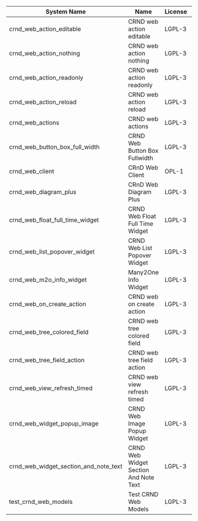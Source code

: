 | System Name | Name | License | Version | Summary | Price |
|---|---|---|---|---|---|
| crnd_web_action_editable | CRND web action editable | LGPL-3 | 13.0.0.2.0 |  |  |
| crnd_web_action_nothing | CRND web action nothing | LGPL-3 | 13.0.0.1.0 |  |  |
| crnd_web_action_readonly | CRND web action readonly | LGPL-3 | 13.0.0.2.0 |  |  |
| crnd_web_action_reload | CRND web action reload | LGPL-3 | 13.0.0.2.0 |  |  |
| crnd_web_actions | CRND web actions | LGPL-3 | 13.0.0.1.0 |  |  |
| crnd_web_button_box_full_width | CRND Web Button Box Fullwidth | LGPL-3 | 13.0.0.1.1 | Button_box at the top of the form |  |
| crnd_web_client | CRnD Web Client | OPL-1 | 13.0.1.2.0 | Web Client Extention |  |
| crnd_web_diagram_plus | CRnD Web Diagram Plus | LGPL-3 | 13.0.0.8.0 | Odoo Web Diagram view by CRnD. |  |
| crnd_web_float_full_time_widget | CRND Web Float Full Time Widget | LGPL-3 | 13.0.0.2.0 | Float Time Duration Widget |  |
| crnd_web_list_popover_widget | CRND Web List Popover Widget | LGPL-3 | 13.0.0.5.1 | Tooltips message for text fields on tree view. |  |
| crnd_web_m2o_info_widget | Many2One Info Widget | LGPL-3 | 13.0.0.6.0 | Many2One Info Widget |  |
| crnd_web_on_create_action | CRND web on create action | LGPL-3 | 13.0.0.1.0 | Make it possible to use wizards to create records |  |
| crnd_web_tree_colored_field | CRND web tree colored field | LGPL-3 | 13.0.0.3.0 |  |  |
| crnd_web_tree_field_action | CRND web tree field action | LGPL-3 | 13.0.0.4.0 |  |  |
| crnd_web_view_refresh_timed | CRND web view refresh timed | LGPL-3 | 13.0.0.2.0 |  |  |
| crnd_web_widget_popup_image | CRND Web Image Popup Widget | LGPL-3 | 13.0.0.2.0 | Popup images from the binary fields |  |
| crnd_web_widget_section_and_note_text | CRND Web Widget Section And Note Text | LGPL-3 | 13.0.0.0.1 | Makes the standard section_and_note_text widget compatible with CRND Web List Popover Widget. |  |
| test_crnd_web_models | Test CRND Web Models | LGPL-3 | 13.0.0.10.0 | Module for testing web addons. |  |
